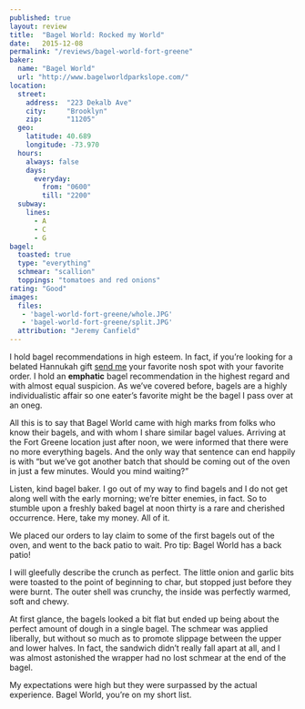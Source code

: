 ```yaml
---
published: true
layout: review
title:  "Bagel World: Rocked my World"
date:   2015-12-08
permalink: "/reviews/bagel-world-fort-greene"
baker:
  name: "Bagel World"
  url: "http://www.bagelworldparkslope.com/"
location:
  street:
    address:  "223 Dekalb Ave"
    city:     "Brooklyn"
    zip:      "11205"
  geo:
    latitude: 40.689
    longitude: -73.970
  hours:
    always: false
    days:
      everyday:
        from: "0600"
        till: "2200"
  subway:
    lines:
      - A
      - C
      - G
bagel:
  toasted: true
  type: "everything"
  schmear: "scallion"
  toppings: "tomatoes and red onions"
rating: "Good"
images:
  files:
   - 'bagel-world-fort-greene/whole.JPG'
   - 'bagel-world-fort-greene/split.JPG'
  attribution: "Jeremy Canfield"
---
```


I hold bagel recommendations in high esteem. In fact, if you’re looking for a belated Hannukah gift [send me](mailto:letsnosh@theschmearcampaign.com) your favorite nosh spot with your favorite order. I hold an **emphatic** bagel recommendation in the highest regard and with almost equal suspicion. As we’ve covered before, bagels are a highly individualistic affair so one eater’s favorite might be the bagel I pass over at an oneg.

All this is to say that Bagel World came with high marks from folks who know their bagels, and with whom I share similar bagel values. Arriving at the Fort Greene location just after noon, we were informed that there were no more everything bagels. And the only way that sentence can end happily is with “but we’ve got another batch that should be coming out of the oven in just a few minutes. Would you mind waiting?”

Listen, kind bagel baker. I go out of my way to find bagels and I do not get along well with the early morning; we’re bitter enemies, in fact. So to stumble upon a freshly baked bagel at noon thirty is a rare and cherished occurrence. Here, take my money. All of it.

We placed our orders to lay claim to some of the first bagels out of the oven, and went to the back patio to wait. Pro tip: Bagel World has a back patio!

I will gleefully describe the crunch as perfect. The little onion and garlic bits were toasted to the point of beginning to char, but stopped just before they were burnt. The outer shell was crunchy, the inside was perfectly warmed, soft and chewy.

At first glance, the bagels looked a bit flat but ended up being about the perfect amount of dough in a single bagel. The schmear was applied liberally, but without so much as to promote slippage between the upper and lower halves. In fact, the sandwich didn’t really fall apart at all, and I was almost astonished the wrapper had no lost schmear at the end of the bagel.

My expectations were high but they were surpassed by the actual experience. Bagel World, you’re on my short list.
